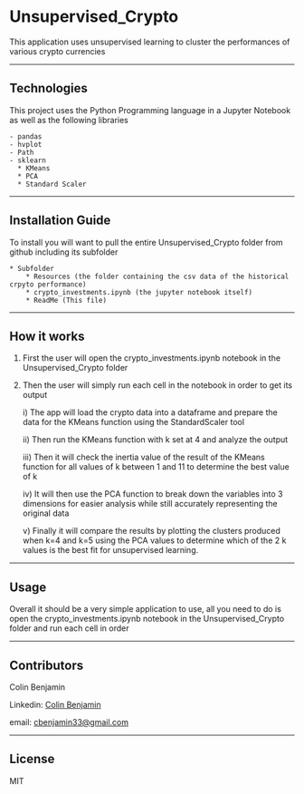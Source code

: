 # Unsupervised_Crypto

This application uses unsupervised learning to cluster the performances of various crypto currencies  

---

## Technologies

This project uses the Python Programming language in a Jupyter Notebook as well as the following libraries
    
    - pandas
    - hvplot
    - Path
    - sklearn
      * KMeans
      * PCA
      * Standard Scaler


---

## Installation Guide

To install you will want to pull the entire Unsupervised_Crypto folder from github including its subfolder
    
    * Subfolder
        * Resources (the folder containing the csv data of the historical crpyto performance)
        * crypto_investments.ipynb (the jupyter notebook itself)
        * ReadMe (This file)


---

## How it works

1) First the user will open the crypto_investments.ipynb notebook in the Unsupervised_Crypto folder
2) Then the user will simply run each cell in the notebook in order to get its output

    i) The app will load the crypto data into a dataframe and prepare the data for the KMeans function using the StandardScaler tool
    
    ii) Then run the KMeans function with k set at 4 and analyze the output

    
    iii) Then it will check the inertia value of the result of the KMeans function for all values of k between 1 and 11 to determine the best value of k

    
    iv) It will then use the PCA function to break down the variables into 3 dimensions for easier analysis while still accurately representing the original data
    
    
    v) Finally it will compare the results by plotting the clusters produced when k=4 and k=5 using the PCA values to determine which of the 2 k values is the best fit for unsupervised learning.
    





---

## Usage

Overall it should be a very simple application to use, all you need to do is open the crypto_investments.ipynb notebook in the Unsupervised_Crypto folder and run each cell in order


---

## Contributors

Colin Benjamin

Linkedin: [Colin Benjamin](https://www.linkedin.com/in/colinbenjamin/)
    
email: cbenjamin33@gmail.com

---

## License

MIT
